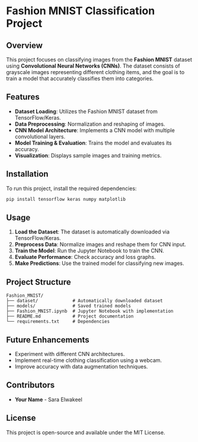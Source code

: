 # Fashion MNIST Classification Project

## Overview
This project focuses on classifying images from the **Fashion MNIST** dataset using **Convolutional Neural Networks (CNNs)**. The dataset consists of grayscale images representing different clothing items, and the goal is to train a model that accurately classifies them into categories.

## Features
- **Dataset Loading**: Utilizes the Fashion MNIST dataset from TensorFlow/Keras.
- **Data Preprocessing**: Normalization and reshaping of images.
- **CNN Model Architecture**: Implements a CNN model with multiple convolutional layers.
- **Model Training & Evaluation**: Trains the model and evaluates its accuracy.
- **Visualization**: Displays sample images and training metrics.

## Installation
To run this project, install the required dependencies:
```bash
pip install tensorflow keras numpy matplotlib
```

## Usage
1. **Load the Dataset**: The dataset is automatically downloaded via TensorFlow/Keras.
2. **Preprocess Data**: Normalize images and reshape them for CNN input.
3. **Train the Model**: Run the Jupyter Notebook to train the CNN.
4. **Evaluate Performance**: Check accuracy and loss graphs.
5. **Make Predictions**: Use the trained model for classifying new images.

## Project Structure
```
Fashion_MNIST/
├── dataset/             # Automatically downloaded dataset
├── models/              # Saved trained models
├── Fashion_MNIST.ipynb  # Jupyter Notebook with implementation
├── README.md            # Project documentation
└── requirements.txt     # Dependencies
```

## Future Enhancements
- Experiment with different CNN architectures.
- Implement real-time clothing classification using a webcam.
- Improve accuracy with data augmentation techniques.

## Contributors
- **Your Name** - Sara Elwakeel

## License
This project is open-source and available under the MIT License.

